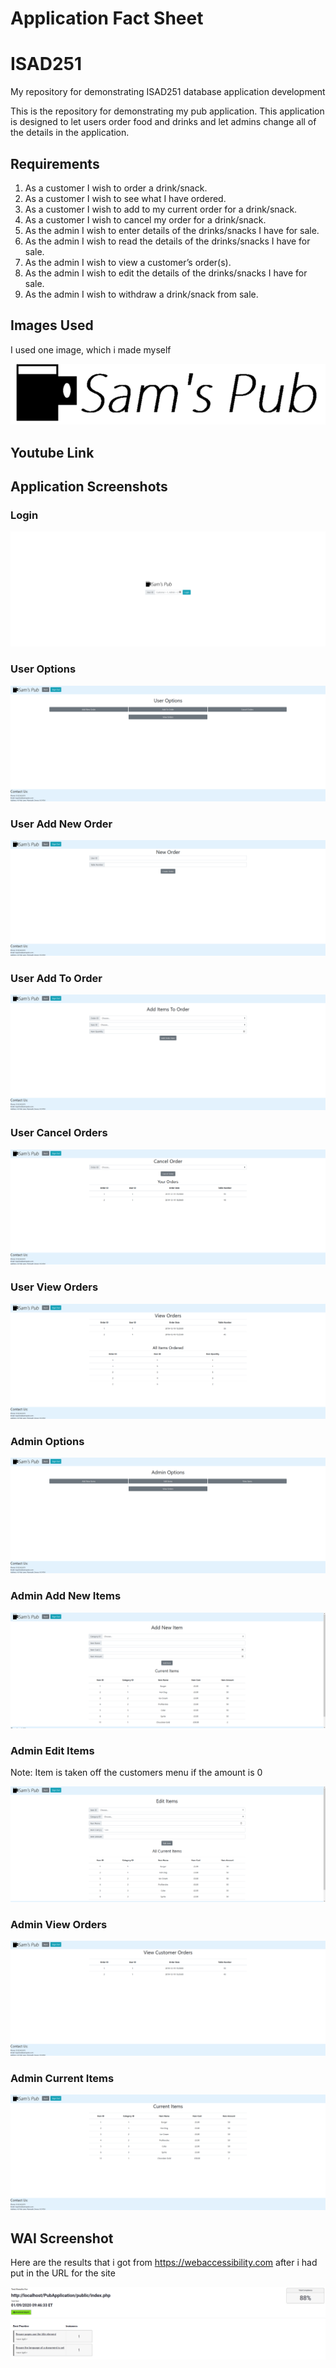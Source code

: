 
# Application Fact Sheet
# ISAD251
My repository for demonstrating ISAD251 database application development

This is the repository for demonstrating my pub application. This application is designed to let users order food and drinks and let admins change all of the details in the application.

## Requirements
1. As a customer I wish to order a drink/snack.
2. As a customer I wish to see what I have ordered.
3. As a customer I wish to add to my current order for a drink/snack.
4. As a customer I wish to cancel my order for a drink/snack.
5. As the admin I wish to enter details of the drinks/snacks I have for sale.
6. As the admin I wish to read the details of the drinks/snacks I have for sale.
7. As the admin I wish to view a customer’s order(s).
8. As the admin I wish to edit the details of the drinks/snacks I have for sale.
9. As the admin I wish to withdraw a drink/snack from sale.

## Images Used
I used one image, which i made myself

![SamsPub Logo](Code/PubApplication/assets/img/samspub.png)

## Youtube Link



## Application Screenshots
### Login

![Login Screenshot](Screenshots/Program%20Screenshots/LoginPage.PNG)

### User Options

![User Options Screenshot](Screenshots/Program%20Screenshots/UserOptions.PNG)

### User Add New Order

![User Add New Order Screenshot](Screenshots/Program%20Screenshots/UserNewOrder.PNG)

### User Add To Order

![User Add To Order Screenshot](Screenshots/Program%20Screenshots/UserAddToOrder.PNG)

### User Cancel Orders

![User Cancel Orders Screenshot](Screenshots/Program%20Screenshots/UserCancelOrder.PNG)

### User View Orders

![User View Screenshot](Screenshots/Program%20Screenshots/UserViewOrders.PNG)

### Admin Options

![Admin Options Screenshot](Screenshots/Program%20Screenshots/AdminOptions.PNG)

### Admin Add New Items

![Admin Add New Items Screenshot](Screenshots/Program%20Screenshots/AdminAddNewItems.PNG)

### Admin Edit Items
Note: Item is taken off the customers menu if the amount is 0

![Admin Edit Items Screenshot](Screenshots/Program%20Screenshots/AdminEditItems.PNG)

### Admin View Orders

![Admin View Orders Screenshot](Screenshots/Program%20Screenshots/AdminViewOrders.PNG)

### Admin Current Items

![Admin Current Items Screenshot](Screenshots/Program%20Screenshots/AdminCurrentItems.PNG)

## WAI Screenshot
Here are the results that i got from https://webaccessibility.com after i had put in the URL for the site

![WAI Results Screenshot](Screenshots/WAI%20Test.PNG)

